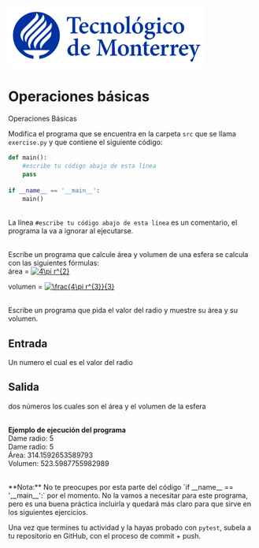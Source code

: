![Tec de Monterrey](../../images/logotecmty.png)
# Operaciones básicas
Operaciones Básicas

Modifica el programa que se encuentra en la carpeta `src` que se llama `exercise.py` y que contiene el siguiente código:

```python
def main():
    #escribe tu código abajo de esta línea
    pass

if __name__ == '__main__':
    main()
```

<br>La línea `#escribe tu código abajo de esta línea` es un comentario, el programa la va a ignorar al ejecutarse.

<br>Escribe un programa que calcule área y volumen de una esfera se calcula con las siguientes fórmulas:
<br>área = <a href="https://www.codecogs.com/eqnedit.php?latex=4\pi&space;r^{2}" target="_blank"><img src="https://latex.codecogs.com/gif.latex?4\pi&space;r^{2}" title="4\pi r^{2}" /></a>
<p>volumen = <a href="https://www.codecogs.com/eqnedit.php?latex=\frac{4\pi&space;r^{3}}{3}" target="_blank"><img src="https://latex.codecogs.com/gif.latex?\frac{4\pi&space;r^{3}}{3}" title="\frac{4\pi r^{3}}{3}" /></a>
</p>
<br>Escribe un programa que pida el valor del radio y muestre su área y su volumen.
<h2>Entrada</h2>
Un numero el cual es el valor del radio
<h2>Salida</h2>
dos números los cuales son el área y el volumen de la esfera

<br><b>Ejemplo de ejecución del programa</b>
<br>Dame radio: 5
<br>Dame radio: 5
<br>Área:  314.1592653589793
<br>Volumen:  523.5987755982989

<p>
<br>
**Nota:** No te preocupes por esta parte del código `if __name__ == '__main__':` por el momento. No la vamos a necesitar para este programa, pero es una buena práctica incluirla y quedará más claro para que sirve en los siguientes ejercicios.

Una vez que termines tu actividad y la hayas probado con `pytest`, subela a tu repositorio en GitHub, con el proceso de commit + push.
